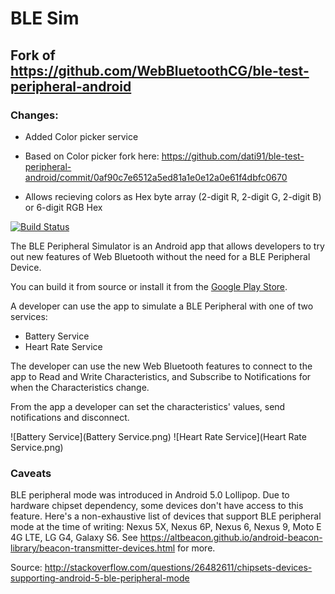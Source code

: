 # BLE Sim

## Fork of https://github.com/WebBluetoothCG/ble-test-peripheral-android

### Changes:

* Added Color picker service
* Based on Color picker fork here: https://github.com/dati91/ble-test-peripheral-android/commit/0af90c7e6512a5ed81a1e0e12a0e61f4dbfc0670

* Allows recieving colors as Hex byte array (2-digit R, 2-digit G, 2-digit B) or 6-digit RGB Hex

[![Build Status](https://travis-ci.org/WebBluetoothCG/ble-test-peripheral-android.svg)](https://travis-ci.org/WebBluetoothCG/ble-test-peripheral-android)

The BLE Peripheral Simulator is an Android app that allows developers to try
out new features of Web Bluetooth without the need for a BLE Peripheral Device.

You can build it from source or install it from the [Google Play Store](https://play.google.com/store/apps/details?id=io.github.webbluetoothcg.bletestperipheral).

A developer can use the app to simulate a BLE Peripheral with one of two services:

* Battery Service
* Heart Rate Service

The developer can use the new Web Bluetooth features to connect to the app to Read and Write Characteristics, and Subscribe to Notifications for when the Characteristics change.

From the app a developer can set the characteristics' values, send notifications and disconnect.

![Battery Service](Battery Service.png) ![Heart Rate Service](Heart Rate Service.png)

### Caveats

BLE peripheral mode was introduced in Android 5.0 Lollipop. Due to hardware chipset dependency, some devices don't have access to this feature. Here's a non-exhaustive list of devices that support BLE peripheral mode at the time of writing: Nexus 5X, Nexus 6P, Nexus 6, Nexus 9, Moto E 4G LTE, LG G4, Galaxy S6. See https://altbeacon.github.io/android-beacon-library/beacon-transmitter-devices.html for more.

Source: http://stackoverflow.com/questions/26482611/chipsets-devices-supporting-android-5-ble-peripheral-mode

